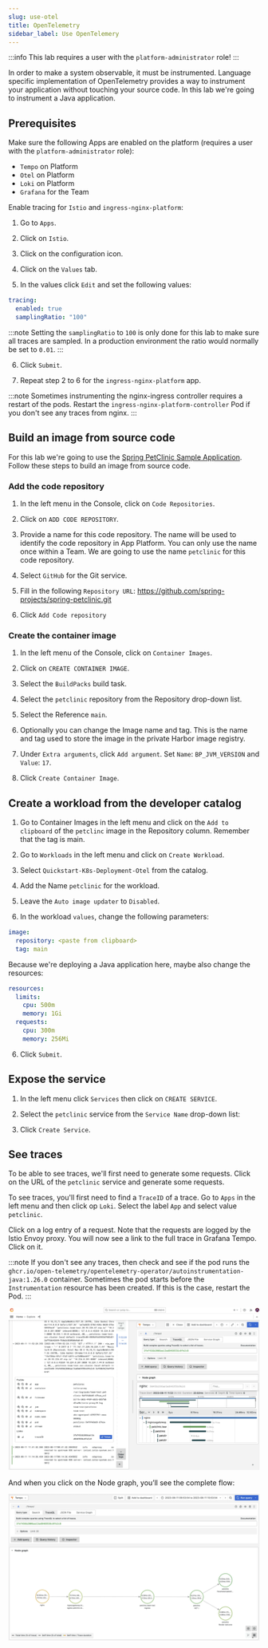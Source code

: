 ```yaml
---
slug: use-otel
title: OpenTelemetry
sidebar_label: Use OpenTelemery
---
```


:::info
This lab requires a user with the `platform-administrator` role!
:::

In order to make a system observable, it must be instrumented. Language specific implementation of OpenTelemetry provides a way to instrument your application without touching your source code. In this lab we're going to instrument a Java application.

## Prerequisites

Make sure the following Apps are enabled on the platform (requires a user with the `platform-administrator` role):

- `Tempo` on Platform
- `Otel` on Platform
- `Loki` on Platform
- `Grafana` for the Team

Enable tracing for `Istio` and `ingress-nginx-platform`:

1. Go to `Apps`.

2. Click on `Istio`.

3. Click on the configuration icon.

4. Click on the `Values` tab.

5. In the values click `Edit` and set the following values:

```yaml
tracing:
  enabled: true
  samplingRatio: "100"
```

:::note
Setting the `samplingRatio` to `100` is only done for this lab to make sure all traces are sampled. In a production environment the ratio would normally be set to `0.01`.
:::

6. Click `Submit`.

7. Repeat step 2 to 6 for the `ingress-nginx-platform` app.

:::note
Sometimes instrumenting the nginx-ingress controller requires a restart of the pods. Restart the `ingress-nginx-platform-controller` Pod if you don't see any traces from nginx.
:::

## Build an image from source code

For this lab we're going to use the [Spring PetClinic Sample Application](https://github.com/spring-projects/spring-petclinic). Follow these steps to build an image from source code.

### Add the code repository

1. In the left menu in the Console, click on `Code Repositories`.

2. Click on `ADD CODE REPOSITORY`.

3. Provide a name for this code repository. The name will be used to identify the code repository in App Platform. You can only use the name once within a Team. We are going to use the name `petclinic` for this code repository.

4. Select `GitHub` for the Git service.

5. Fill in the following `Repository URL`: https://github.com/spring-projects/spring-petclinic.git

6. Click `Add Code repository`

### Create the container image

1. In the left menu of the Console, click on `Container Images`.

2. Click on `CREATE CONTAINER IMAGE`.

3. Select the `BuildPacks` build task.

4. Select the `petclinic` repository from the Repository drop-down list.

5. Select the Reference `main`.

6. Optionally you can change the Image name and tag. This is the name and tag used to store the image in the private Harbor image registry.

7. Under `Extra arguments`, click `Add argument`. Set `Name`: `BP_JVM_VERSION` and `Value`: `17`.

8. Click `Create Container Image`.

## Create a workload from the developer catalog

1. Go to Container Images in the left menu and click on the `Add to clipboard` of the `petclinc` image in the Repository column. Remember that the tag is main.

2. Go to `Workloads` in the left menu and click on `Create Workload`.

3. Select `Quickstart-K8s-Deployment-Otel` from the catalog.

4. Add the Name `petclinic` for the workload.

5. Leave the `Auto image updater` to `Disabled`.

6. In the workload `values`, change the following parameters:

```yaml
image:
  repository: <paste from clipboard>
  tag: main
```

Because we're deploying a Java application here, maybe also change the resources:

```yaml
resources:
  limits:
    cpu: 500m
    memory: 1Gi
  requests:
    cpu: 300m
    memory: 256Mi
```

6. Click `Submit`.

## Expose the service

1. In the left menu click `Services` then click on `CREATE SERVICE`.

2. Select the `petclinic` service from the `Service Name` drop-down list:

4. Click `Create Service`.

## See traces

To be able to see traces, we'll first need to generate some requests. Click on the URL of the `petclinic` service and generate some requests.

To see traces, you'll first need to find a `TraceID` of a trace. Go to `Apps` in the left menu and then click op `Loki`. Select the label `App` and select value `petclinic`.

Click on a log entry of a request. Note that the requests are logged by the Istio Envoy proxy. You will now see a link to the full trace in Grafana Tempo. Click on it.

:::note
If you don't see any traces, then check and see if the pod runs the `ghcr.io/open-telemetry/opentelemetry-operator/autoinstrumentation-java:1.26.0` container. Sometimes the pod starts before the `Instrumentation` resource has been created. If this is the case, restart the Pod.
:::

![Team apps](../../img/traces-loki.png)

And when you click on the Node graph, you’ll see the complete flow:

![Team apps](../../img/traces-loki-nodes.png)
